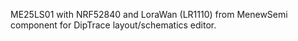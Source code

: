 ME25LS01 with NRF52840 and LoraWan (LR1110) from MenewSemi component for DipTrace layout/schematics editor.
